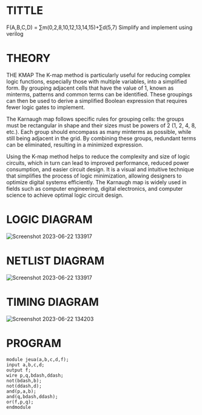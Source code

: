 # TITTLE
F(A,B,C,D) =   ∑m(0,2,8,10,12,13,14,15)+∑d(5,7)   Simplify and implement using verilog                                                      

# THEORY

THE KMAP
The K-map method is particularly useful for reducing complex logic functions, especially those with
multiple variables, into a simplified form. By grouping adjacent cells that have the value of 1,
known as minterms, patterns and common terms can be identified. These groupings can then be
used to derive a simplified Boolean expression that requires fewer logic gates to implement.

The Karnaugh map follows specific rules for grouping cells: the groups must be rectangular in
shape and their sizes must be powers of 2 (1, 2, 4, 8, etc.). Each group should encompass as many
minterms as possible, while still being adjacent in the grid. By combining these groups, redundant
terms can be eliminated, resulting in a minimized expression.

Using the K-map method helps to reduce the complexity and size of logic circuits, which in turn
can lead to improved performance, reduced power consumption, and easier circuit design. It is a
visual and intuitive technique that simplifies the process of logic minimization, allowing designers
to optimize digital systems efficiently. The Karnaugh map is widely used in fields such as computer
engineering, digital electronics, and computer science to achieve optimal logic circuit design.

# LOGIC DIAGRAM
![Screenshot 2023-06-22 133917](https://github.com/jeyaqbalan7/Simulation-project--Digital-Electronics/assets/119393851/e8499f5a-190b-4d54-927a-6406c75671a4)

# NETLIST DIAGRAM
![Screenshot 2023-06-22 133917](https://github.com/jeyaqbalan7/Simulation-project--Digital-Electronics/assets/119393851/e8499f5a-190b-4d54-927a-6406c75671a4)

# TIMING DIAGRAM
![Screenshot 2023-06-22 134203](https://github.com/jeyaqbalan7/Simulation-project--Digital-Electronics/assets/119393851/54c05fd8-f96a-476e-b6c6-0ccf486c19e0)

# PROGRAM
```
module jeua(a,b,c,d,f);
input a,b,c,d;
output f;
wire p,q,bdash,ddash;
not(bdash,b);
not(ddash,d);
and(p,a,b);
and(q,bdash,ddash);
or(f,p,q);
endmodule
```
